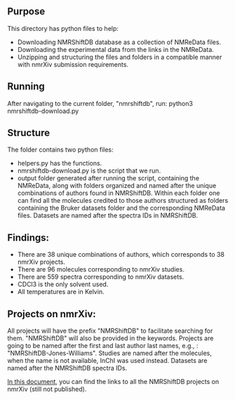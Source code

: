 ## Purpose
This directory has python files to help:
- Downloading NMRShiftDB database as a collection of NMReData files.
- Downloading the experimental data from the links in the NMReData.
- Unzipping and structuring the files and folders in a compatible manner with nmrXiv submission requirements.

## Running
After navigating to the current folder, "nmrshiftdb", run: python3 nmrshiftdb-download.py

## Structure
The folder contains two python files:
- helpers.py has the functions.
- nmrshiftdb-download.py is the script that we run.
- output folder generated after running the script, containing the NMReData, along with folders organized and named after the unique combinations of authors found in NMRShiftDB. Within each folder one can find all the molecules credited to those authors structured as folders containing the Bruker datasets folder and the corresponding NMReData files. Datasets are named after the spectra IDs in NMRShiftDB. 

## Findings: 
- There are 38 unique combinations of authors, which corresponds to 38 nmrXiv projects.
- There are 96 molecules corresponding to nmrXiv studies.
- There are 559 spectra corresponding to nmrXiv datasets.
- CDCl3 is the only solvent used. 
- All temperatures are in Kelvin.

## Projects on nmrXiv:
All projects will have the prefix "NMRShiftDB" to facilitate searching for them. "NMRShiftDB" will also be provided in the keywords.
Projects are going to be named after the first and last author last names, e.g., : "NMRShiftDB-Jones-Williams".
Studies are named after the molecules, when the name is not available, InChI was used instead.
Datasets are named after the NMRShiftDB spectra IDs.

[In this document]([url](https://docs.google.com/document/d/1xtgL0ha8BpF1GDNsgbI35EVuECZlusqrP0d-Z6sYL50/edit)), you can find the links to all the NMRShiftDB projects on nmrXiv (still not published).

